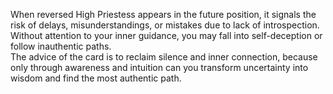 When reversed High Priestess appears in the future position, it signals the risk of delays, misunderstandings, or mistakes due to lack of introspection. Without attention to your inner guidance, you may fall into self-deception or follow inauthentic paths.  
The advice of the card is to reclaim silence and inner connection, because only through awareness and intuition can you transform uncertainty into wisdom and find the most authentic path.
